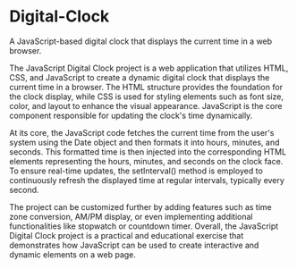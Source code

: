 # Digital-Clock
A JavaScript-based digital clock that displays the current time in a web browser.

The JavaScript Digital Clock project is a web application that utilizes HTML, CSS, and JavaScript to create a dynamic digital clock that displays the current time in a browser. The HTML structure provides the foundation for the clock display, while CSS is used for styling elements such as font size, color, and layout to enhance the visual appearance. JavaScript is the core component responsible for updating the clock's time dynamically.

At its core, the JavaScript code fetches the current time from the user's system using the Date object and then formats it into hours, minutes, and seconds. This formatted time is then injected into the corresponding HTML elements representing the hours, minutes, and seconds on the clock face. To ensure real-time updates, the setInterval() method is employed to continuously refresh the displayed time at regular intervals, typically every second.

The project can be customized further by adding features such as time zone conversion, AM/PM display, or even implementing additional functionalities like stopwatch or countdown timer. Overall, the JavaScript Digital Clock project is a practical and educational exercise that demonstrates how JavaScript can be used to create interactive and dynamic elements on a web page.

